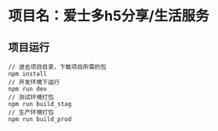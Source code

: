# 项目名：**爱士多h5分享/生活服务**
## 项目运行
```
// 进去项目目录，下载项目所需的包
npm install
// 开发环境下运行
npm run dev
// 测试环境打包
npm run build_stag
// 生产环境打包
npm run build_prod
```